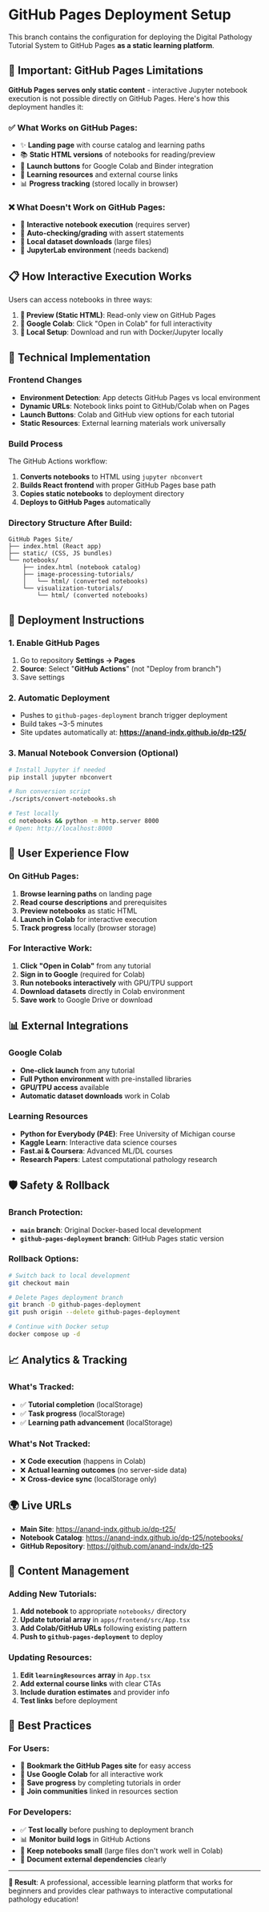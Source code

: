 # GitHub Pages Deployment Setup

This branch contains the configuration for deploying the Digital Pathology Tutorial System to GitHub Pages **as a static learning platform**.

## 🚨 Important: GitHub Pages Limitations

**GitHub Pages serves only static content** - interactive Jupyter notebook execution is not possible directly on GitHub Pages. Here's how this deployment handles it:

### ✅ What Works on GitHub Pages:
- ✨ **Landing page** with course catalog and learning paths
- 📚 **Static HTML versions** of notebooks for reading/preview
- 🔗 **Launch buttons** for Google Colab and Binder integration
- 📖 **Learning resources** and external course links
- 📊 **Progress tracking** (stored locally in browser)

### ❌ What Doesn't Work on GitHub Pages:
- 🚫 **Interactive notebook execution** (requires server)
- 🚫 **Auto-checking/grading** with assert statements
- 🚫 **Local dataset downloads** (large files)
- 🚫 **JupyterLab environment** (needs backend)

## 📋 How Interactive Execution Works

Users can access notebooks in three ways:

1. **📖 Preview (Static HTML)**: Read-only view on GitHub Pages
2. **🔬 Google Colab**: Click "Open in Colab" for full interactivity
3. **📱 Local Setup**: Download and run with Docker/Jupyter locally

## 🔧 Technical Implementation

### Frontend Changes
- **Environment Detection**: App detects GitHub Pages vs local environment
- **Dynamic URLs**: Notebook links point to GitHub/Colab when on Pages
- **Launch Buttons**: Colab and GitHub view options for each tutorial
- **Static Resources**: External learning materials work universally

### Build Process
The GitHub Actions workflow:
1. **Converts notebooks** to HTML using `jupyter nbconvert`
2. **Builds React frontend** with proper GitHub Pages base path
3. **Copies static notebooks** to deployment directory
4. **Deploys to GitHub Pages** automatically

### Directory Structure After Build:
```
GitHub Pages Site/
├── index.html (React app)
├── static/ (CSS, JS bundles)
└── notebooks/
    ├── index.html (notebook catalog)
    ├── image-processing-tutorials/
    │   └── html/ (converted notebooks)
    └── visualization-tutorials/
        └── html/ (converted notebooks)
```

## 🚀 Deployment Instructions

### 1. Enable GitHub Pages
1. Go to repository **Settings → Pages**
2. **Source**: Select "**GitHub Actions**" (not "Deploy from branch")
3. Save settings

### 2. Automatic Deployment
- Pushes to `github-pages-deployment` branch trigger deployment
- Build takes ~3-5 minutes
- Site updates automatically at: **https://anand-indx.github.io/dp-t25/**

### 3. Manual Notebook Conversion (Optional)
```bash
# Install Jupyter if needed
pip install jupyter nbconvert

# Run conversion script
./scripts/convert-notebooks.sh

# Test locally
cd notebooks && python -m http.server 8000
# Open: http://localhost:8000
```

## 🔄 User Experience Flow

### On GitHub Pages:
1. **Browse learning paths** on landing page
2. **Read course descriptions** and prerequisites
3. **Preview notebooks** as static HTML
4. **Launch in Colab** for interactive execution
5. **Track progress** locally (browser storage)

### For Interactive Work:
1. **Click "Open in Colab"** from any tutorial
2. **Sign in to Google** (required for Colab)
3. **Run notebooks interactively** with GPU/TPU support
4. **Download datasets** directly in Colab environment
5. **Save work** to Google Drive or download

## 📊 External Integrations

### Google Colab
- **One-click launch** from any tutorial
- **Full Python environment** with pre-installed libraries
- **GPU/TPU access** available
- **Automatic dataset downloads** work in Colab

### Learning Resources
- **Python for Everybody (P4E)**: Free University of Michigan course
- **Kaggle Learn**: Interactive data science courses
- **Fast.ai & Coursera**: Advanced ML/DL courses
- **Research Papers**: Latest computational pathology research

## 🛡️ Safety & Rollback

### Branch Protection:
- **`main` branch**: Original Docker-based local development
- **`github-pages-deployment` branch**: GitHub Pages static version

### Rollback Options:
```bash
# Switch back to local development
git checkout main

# Delete Pages deployment branch
git branch -D github-pages-deployment
git push origin --delete github-pages-deployment

# Continue with Docker setup
docker compose up -d
```

## 📈 Analytics & Tracking

### What's Tracked:
- ✅ **Tutorial completion** (localStorage)
- ✅ **Task progress** (localStorage)
- ✅ **Learning path advancement** (localStorage)

### What's Not Tracked:
- ❌ **Code execution** (happens in Colab)
- ❌ **Actual learning outcomes** (no server-side data)
- ❌ **Cross-device sync** (localStorage only)

## 🌍 Live URLs

- **Main Site**: https://anand-indx.github.io/dp-t25/
- **Notebook Catalog**: https://anand-indx.github.io/dp-t25/notebooks/
- **GitHub Repository**: https://github.com/anand-indx/dp-t25

## 📝 Content Management

### Adding New Tutorials:
1. **Add notebook** to appropriate `notebooks/` directory
2. **Update tutorial array** in `apps/frontend/src/App.tsx`
3. **Add Colab/GitHub URLs** following existing pattern
4. **Push to `github-pages-deployment`** to deploy

### Updating Resources:
1. **Edit `learningResources` array** in `App.tsx`
2. **Add external course links** with clear CTAs
3. **Include duration estimates** and provider info
4. **Test links** before deployment

## 🎯 Best Practices

### For Users:
- 📱 **Bookmark the GitHub Pages site** for easy access
- 🔬 **Use Google Colab** for all interactive work
- 💾 **Save progress** by completing tutorials in order
- 🤝 **Join communities** linked in resources section

### For Developers:
- ✅ **Test locally** before pushing to deployment branch
- 📊 **Monitor build logs** in GitHub Actions
- 🔄 **Keep notebooks small** (large files don't work well in Colab)
- 📝 **Document external dependencies** clearly

---

**🎉 Result**: A professional, accessible learning platform that works for beginners and provides clear pathways to interactive computational pathology education!
